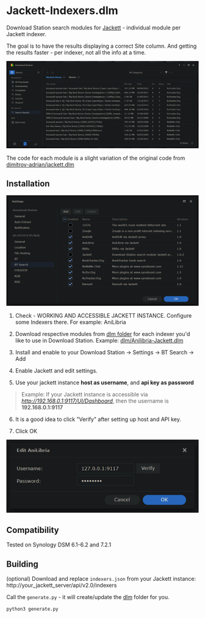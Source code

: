 # Jackett-Indexers.dlm
Download Station search modules for [Jackett](https://github.com/Jackett/Jackett) - individual module per Jackett indexer.

The goal is to have the results displaying a correct Site column. And getting the results faster - per indexer, not all the info at a time.

![Synology Download Station Search BT results](/screenshots/Download-Station.png?raw=true "Synology Download Station Search BT results")

The code for each module is a slight variation of the original code from [dimitrov-adrian/jackett.dlm](https://github.com/dimitrov-adrian/jackett.dlm)


## Installation

![Synology Download Station BT Search configuration](/screenshots/BT-Search-Settings.png?raw=true "Synology Download Station BT Search configuration")

1. Check - WORKING AND ACCESSIBLE JACKETT INSTANCE. Configure some Indexers there. For example: AniLibria

2. Download respective modules from [dlm folder](/dlm) for each indexer you'd like to use in Download Station. Example: [dlm/Anilibria-Jackett.dlm](/dlm/Anilibria-Jackett.dlm)

3. Install and enable to your Download Station -> Settings -> BT Search -> Add

4. Enable Jackett and edit settings.

5. Use your jackett instance **host as username**, and **api key as password**
> Example: If your Jackett instance is accessible via *http://192.168.0.1:9117/UI/Dashboard*,
> then the username is **192.168.0.1:9117**

6. It is a good idea to click "Verify" after setting up host and API key.

7. Click OK

![Synology Download Station Search BT results](/screenshots/Edit-AniLibria.png?raw=true "Synology Download Station Search BT results")


## Compatibility

Tested on Synology DSM 6.1-6.2 and 7.2.1


## Building

(optional) Download and replace `indexers.json` from your Jackett instance: http://your_jackett_server/api/v2.0/indexers

Call the `generate.py` - it will create/update the [dlm](/dlm) folder for you.

```bash
python3 generate.py
```
